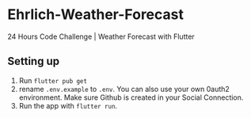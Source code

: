 # Ehrlich-Weather-Forecast
24 Hours Code Challenge | Weather Forecast with Flutter

## Setting up
1. Run ```flutter pub get```
2. rename ```.env.example``` to ```.env```. You can also use your own 0auth2 environment. Make sure Github is created in your Social Connection.
3. Run the app with ```flutter run```.
